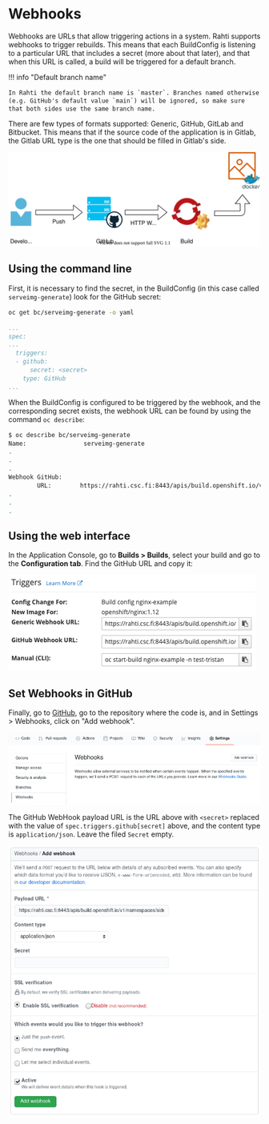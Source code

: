 # Webhooks

Webhooks are URLs that allow triggering actions in a system. Rahti supports webhooks to trigger rebuilds. This means that each BuildConfig is listening to a particular URL that includes a secret (more about that later), and that when this URL is called, a build will be triggered for a default branch.

!!! info "Default branch name"

    In Rahti the default branch name is `master`. Branches named otherwise (e.g. GitHub's default value `main`) will be ignored, so make sure that both sides use the same branch name.

There are few types of formats supported: Generic, GitHub, GitLab and Bitbucket. This means that if the source code of the application is in Gitlab, the Gitlab URL type is the one that should be filled in Gitlab's side.

![Triggers](../img/trigger.drawio.svg)

## Using the command line
First, it is necessary to find the secret, in the BuildConfig (in this case called `serveimg-generate`) look for the GitHub secret:

```bash
oc get bc/serveimg-generate -o yaml
```


```yaml
...
spec:
...
  triggers:
  - github:
      secret: <secret>
    type: GitHub
...
```

When the BuildConfig is configured to be triggered by the webhook, and the
corresponding secret exists, the webhook URL can be found by using the command `oc describe`:

```bash
$ oc describe bc/serveimg-generate
Name:                serveimg-generate
.
.
.
Webhook GitHub:
        URL:        https://rahti.csc.fi:8443/apis/build.openshift.io/v1/.../<secret>/github
.
.
.
```

## Using the web interface
In the Application Console, go to **Builds > Builds**, select your build and go to the **Configuration tab**. Find the GitHub URL and copy it:  

![OKD Triggers](img/triggers.png)

## Set Webhooks in GitHub

Finally, go to [GitHub](https:///github.com), go to the repository where the code is, and in Settings > Webhooks, click on "Add webhook".

![GitHub Webhooks](img/GitHubWebhook.png) 

The GitHub WebHook payload URL is the URL above with `<secret>` replaced with the value of `spec.triggers.github[secret]` above, and the content type is `application/json`. Leave the filed `Secret` empty.

![Add webhook](img/Addwebhook.png)
